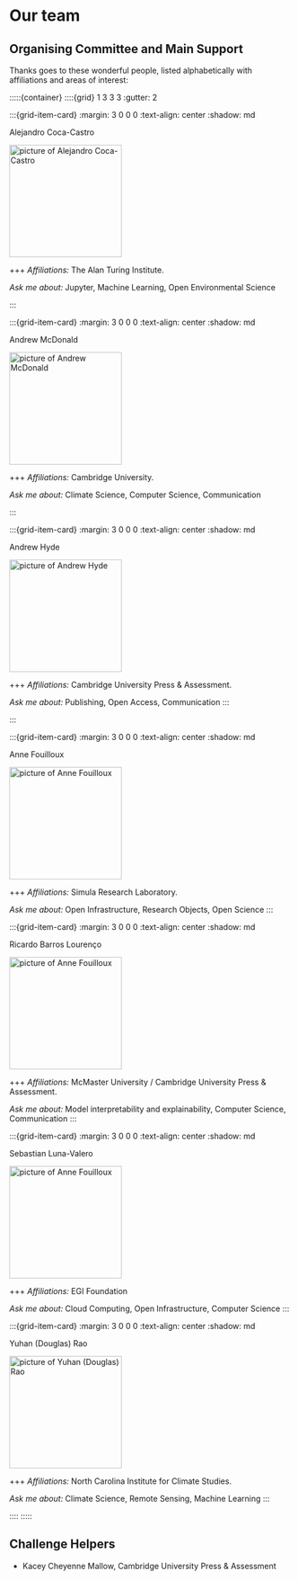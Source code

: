 # Our team

## Organising Committee and Main Support

Thanks goes to these wonderful people, listed alphabetically with affiliations and areas of interest:

:::::{container}
::::{grid} 1 3 3 3
:gutter: 2

:::{grid-item-card} 
:margin: 3 0 0 0
:text-align: center
:shadow: md

Alejandro Coca-Castro

<img src="https://avatars.githubusercontent.com/u/13321552?v=4?s=100" alt="picture of Alejandro Coca-Castro" width="200" height="200">

+++
*Affiliations:* The Alan Turing Institute.

*Ask me about:* Jupyter, Machine Learning, Open Environmental Science

:::

:::{grid-item-card} 
:margin: 3 0 0 0
:text-align: center
:shadow: md

Andrew McDonald

<img src="https://www.clarehall.cam.ac.uk/wp-content/uploads/2022/10/McDonald-1991x2048.jpg" alt="picture of Andrew McDonald" width="200" height="200">

+++
*Affiliations:* Cambridge University.

*Ask me about:* Climate Science, Computer Science, Communication

:::

:::{grid-item-card} 
:margin: 3 0 0 0
:text-align: center
:shadow: md

Andrew Hyde

<img src="https://pbs.twimg.com/profile_images/1453771231749189632/nrG8Przs_400x400.jpg" alt="picture of Andrew Hyde" width="200" height="200">

+++
*Affiliations:* Cambridge University Press & Assessment.

*Ask me about:* Publishing, Open Access, Communication
:::

:::

:::{grid-item-card} 
:margin: 3 0 0 0
:text-align: center
:shadow: md

Anne Fouilloux

<img src="https://avatars.githubusercontent.com/u/8168508?v=4?s=100" alt="picture of Anne Fouilloux" width="200" height="200">

+++
*Affiliations:* Simula Research Laboratory.

*Ask me about:* Open Infrastructure, Research Objects, Open Science
:::

:::{grid-item-card} 
:margin: 3 0 0 0
:text-align: center
:shadow: md

Ricardo Barros Lourenço

<img src="https://avatars.githubusercontent.com/u/7102375?v=4?s=100" alt="picture of Anne Fouilloux" width="200" height="200">

+++
*Affiliations:* McMaster University / Cambridge University Press & Assessment.

*Ask me about:* Model interpretability and explainability, Computer Science, Communication
:::

:::{grid-item-card} 
:margin: 3 0 0 0
:text-align: center
:shadow: md

Sebastian Luna-Valero

<img src="https://avatars.githubusercontent.com/u/5345517?v=4?s=100" alt="picture of Anne Fouilloux" width="200" height="200">

+++
*Affiliations:* EGI Foundation

*Ask me about:* Cloud Computing, Open Infrastructure, Computer Science
:::

:::{grid-item-card} 
:margin: 3 0 0 0
:text-align: center
:shadow: md

Yuhan (Douglas) Rao

<img src="https://ncics.org/wp-content/uploads/2016/05/Rao-Douglas-180x0-c-default@1x.jpg" alt="picture of Yuhan (Douglas) Rao" width="200" height="200">

+++
*Affiliations:* North Carolina Institute for Climate Studies.

*Ask me about:* Climate Science, Remote Sensing, Machine Learning
:::

::::
:::::

## Challenge Helpers
- Kacey Cheyenne Mallow, Cambridge University Press & Assessment
